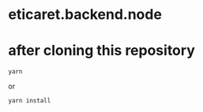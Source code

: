 # eticaret.backend.node


# after cloning this repository

```shell
yarn
```
or 

```
yarn install
```